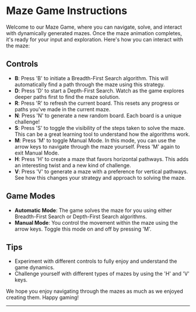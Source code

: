 # Maze Game Instructions

Welcome to our Maze Game, where you can navigate, solve, and interact with dynamically generated mazes. Once the maze animation completes, it's ready for your input and exploration. Here's how you can interact with the maze:

## Controls

- **B**: Press 'B' to initiate a Breadth-First Search algorithm. This will automatically find a path through the maze using this strategy.
- **D**: Press 'D' to start a Depth-First Search. Watch as the game explores deeper paths first to find the maze solution.
- **R**: Press 'R' to refresh the current board. This resets any progress or paths you've made in the current maze.
- **N**: Press 'N' to generate a new random board. Each board is a unique challenge!
- **S**: Press 'S' to toggle the visibility of the steps taken to solve the maze. This can be a great learning tool to understand how the algorithms work.
- **M**: Press 'M' to toggle Manual Mode. In this mode, you can use the arrow keys to navigate through the maze yourself. Press 'M' again to exit Manual Mode.
- **H**: Press 'H' to create a maze that favors horizontal pathways. This adds an interesting twist and a new kind of challenge.
- **V**: Press 'V' to generate a maze with a preference for vertical pathways. See how this changes your strategy and approach to solving the maze.

## Game Modes

- **Automatic Mode**: The game solves the maze for you using either Breadth-First Search or Depth-First Search algorithms.
- **Manual Mode**: You control the movement within the maze using the arrow keys. Toggle this mode on and off by pressing 'M'.

## Tips

- Experiment with different controls to fully enjoy and understand the game dynamics.
- Challenge yourself with different types of mazes by using the 'H' and 'V' keys.

We hope you enjoy navigating through the mazes as much as we enjoyed creating them. Happy gaming!

---
